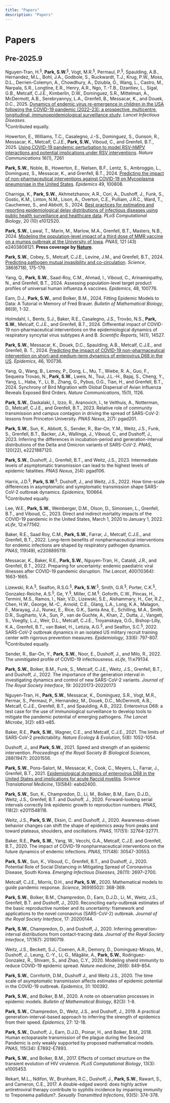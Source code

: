```yaml
---
title: "Papers"
description: "Papers"
---
```


# Papers

## Pre-2025.9

Nguyen-Tran, H.<sup>§</sup>, **Park, S.W.**<sup>§</sup>, Vogt, M.R.<sup>§</sup>, Permaul, P.<sup>§</sup>, Spaulding, A.B., Hernandez, M.L., Bohl, J.A., Godbole, S., Ruckwardt, T.J., Krug, P.W., Moss, D.L., Derrien-Colemyn, A., Chowdhury, A., Dziubla, G., Wang, L., Castro, M., Narpala, S.R., Longtine, E.R., Henry, A.R., Ngo, T.-T.B., Dzantiev, L., Sigal, G.B., Metcalf, C.J.E., Kimberlin, D.W., Dominguez, S.R., Mittelman, A., McDermott, A.B., Serebryannyy, L.A., Grenfell, B., Messacar, K., and Douek, D.C., 2025. [Dynamics of endemic virus re-emergence in children in the USA following the COVID-19 pandemic (2022–23): a prospective, multicentre, longitudinal, immunoepidemiological surveillance study](https://www.thelancet.com/journals/laninf/article/PIIS1473-3099(25)00349-4/fulltext). *Lancet Infectious Diseases*.\
<sup>§</sup>Contributed equally.

Howerton, E., Williams, T.C., Casalegno, J.-S., Dominguez, S., Gunson, R., Messacar, K., Metcalf, C.J.E., **Park, S.W.**, Viboud, C., and Grenfell, B.T., 2025. [Using COVID-19 pandemic perturbation to model RSV-hMPV interactions and potential implications under RSV interventions](https://www.nature.com/articles/s41467-025-62358-w). *Nature Communications* 16(1), 7261 

**Park, S.W.**, Noble, B., Howerton, E., Nielsen, B.F., Lentz, S., Ambroggio, L., Dominguez, S., Messacar, K., and Grenfell, B.T., 2024. [Predicting the impact of non-pharmaceutical interventions against COVID-19 on Mycoplasma pneumoniae in the United States](https://www.sciencedirect.com/science/article/pii/S1755436524000690). *Epidemics* 49, 100808.

Charniga, K., **Park, S.W.**, Akhmetzhanov, A.R., Cori, A., Dushoff, J., Funk, S., Gostic, K.M., Linton, N.M., Lison, A., Overton, C.E., Pulliam, J.R.C., Ward, T., Cauchemez, S., and Abbott, S., 2024. [Best practices for estimating and reporting epidemiological delay distributions of infectious diseases using public health surveillance and healthcare data](https://journals.plos.org/ploscompbiol/article?id=10.1371/journal.pcbi.1012520). *PLoS Computational Biology*, 20 (10) e1012520.

**Park, S.W.**, Lawal, T., Marin, M., Marlow, M.A., Grenfell, B.T., Masters, N.B., 2024. [Modeling the population-level impact of a third dose of MMR vaccine on a mumps outbreak at the University of Iowa](https://www.pnas.org/doi/10.1073/pnas.2403808121). *PNAS*, 121 (43) e2403808121. **Press coverage by [Nature](https://www.nature.com/articles/d41586-024-03352-y)**.

**Park, S.W.**, Cobey, S., Metcalf, C.J.E., Levine, J.M., and Grenfell, B.T., 2024. [Predicting pathogen mutual invasibility and co-circulation](https://www.science.org/doi/abs/10.1126/science.adq0072). *Science*, 386(6718), 175-179.

Yang, Q., **Park, S.W.**, Saad-Roy, C.M., Ahmad, I., Viboud, C., Arinaminpathy, N., and Grenfell, B.T., 2024. Assessing population-level target product profiles of universal human influenza A vaccines. *Epidemics*, 48, 100776.

Earn, D.J., **Park, S.W.**, amd Bolker, B.M., 2024. Fitting Epidemic Models to Data: A Tutorial in Memory of Fred Brauer. *Bulletin of Mathematical Biology*, 86(9), 1-32.

Holmdahl, I., Bents, S.J., Baker, R.E., Casalegno, J.S., Trovão, N.S., **Park, S.W.**, Metcalf, C.J.E., and Grenfell, B.T., 2024. Differential impact of COVID-19 non-pharmaceutical interventions on the epidemiological dynamics of respiratory syncytial virus subtypes A and B. *Scientific Reports*, 14(1), 14527.

**Park, S.W.**, Messacar, K., Douek, D.C., Spaulding, A.B., Metcalf, C.J.E., and Grenfell, B. T., 2024. [Predicting the impact of COVID-19 non-pharmaceutical intervention on short-and medium-term dynamics of enterovirus D68 in the US](https://www.sciencedirect.com/science/article/pii/S1755436523000725). *Epidemics*, 46, 100736.

Yang, Q., Wang, B., Lemey, P., Dong, L., Mu, T., Wiebe, R. A., Guo, F., Sequeira Trovao, N., **Park, S.W.**, Lweis, N., Tsui, J.L.-H., Bajaj, S., Cheng, Y., Yang, L., Haba, Y., Li, B., Zhang, G., Pybus, O.G., Tian, H., and Grenfell, B.T., 2024. Synchrony of Bird Migration with Global Dispersal of Avian Influenza Reveals Exposed Bird Orders. *Nature Communications*, 15(1), 1126.

**Park, S.W.**, Daskalaki, I., Izzo, R., Aranovich, I., te Velthuis, A., Notterman, D., Metcalf, C.J.E., and Grenfell, B.T., 2023. Relative role of community transmission and campus contagion in driving the spread of SARS-CoV-2: lessons from Princeton University. *PNAS Nexus*, 2(7): pgad201.

**Park, S.W.**, Sun, K., Abbott, S., Sender, R., Bar-On, Y.M., Weitz, J.S., Funk, S., Grenfell, B.T., Backer, J.A., Wallinga, J., Viboud, C., and Dushoff, J., 2023. Inferring the differences in incubation-period and generation-interval distributions of the Delta and Omicron variants of SARS-CoV-2. *PNAS*, 120(22), e2221887120.

**Park, S.W.**, Dushoff, J., Grenfell, B.T., and Weitz, J.S., 2023. Intermediate levels of asymptomatic transmission can lead to the highest levels of epidemic fatalities. *PNAS Nexus*, 2(4): pgad106.

Harris, J.D.<sup>§</sup>, **Park, S.W.**<sup>§</sup>, Dushoff, J., and Weitz, J.S., 2022. How time-scale differences in asymptomatic and symptomatic transmission shape SARS-CoV-2 outbreak dynamics. *Epidemics*, 100664.\
<sup>§</sup>Contributed equally.

Lee, W.E., **Park, S.W.**, Weinberger, D.M., Olson, D., Simonsen, L., Grenfell, B.T., and Viboud, C., 2023. Direct and indirect mortality impacts of the COVID-19 pandemic in the United States, March 1, 2020 to January 1, 2022. *eLife*, 12:e77562.

Baker, R.E., Saad Roy, C.M., **Park, S.W.**, Farrar, J., Metcalf, C.J.E., and Grenfell, B.T., 2022. Long-term benefits of nonpharmaceutical interventions for endemic infections are shaped by respiratory pathogen dynamics. *PNAS*, 119(49), e2208895119.

Messacar, K., Baker, R.E., **Park, S.W.**, Nguyen-Tran, H., Cataldi, J.R., and Grenfell, B.T., 2022. Preparing for uncertainty: endemic paediatric viral illnesses after COVID-19 pandemic disruption. *The Lancet*, 400(10364): 1663-1665.

Lizewski, R.A.<sup>§</sup>, Sealfon, R.S.G.<sup>§</sup>, **Park, S.W.**<sup>§</sup>, Smith, G.R.<sup>§</sup>, Porter, C.K.<sup>§</sup>, Gonzalez-Reiche, A.S.<sup>§</sup>, Ge, Y.<sup>§</sup>, Miller, C.M.<sup>§</sup>, Goforth, C.W., Pincas, H., Termini, M.S., Ramos, I., Nair, V.D., Lizewski, S.E., Alshammary, H., Cer, R.Z., Chen, H.W., George, M.-C., Arnold, C.E., Glang, L.A., Long, K.A., Malagon, F., Marayag, J.J., Nunez, E., Rice, G.K., Santa Ana, E., Schilling, M.A., Smith, D.R., Sugiharto, V.A., Sun, P., van de Guchte, A., Khan, Z., Dutta, J., Vangeti, S., Voegtly, L.J., Weir, D.L., Metcalf, C.J.E., Troyanskaya, O.G., Bishop-Lilly, K.A., Grenfell, B.T., van Bakel, H., Letizia, A.G.<sup>§</sup>, and Sealfon, S.C.<sup>§</sup>, 2022. SARS-CoV-2 outbreak dynamics in an isolated US military recruit training center with rigorous prevention measures. *Epidemiology*, 33(6): 797-807.\
<sup>§</sup>Contributed equally.

Sender, R., Bar-On, Y., **Park, S.W.**, Noor, E., Dushoff, J., and Milo, R., 2022. The unmitigated profile of COVID-19 infectiousness. *eLife*, 11:e79134.

**Park, S.W.**, Bolker, B.M., Funk, S., Metcalf, C.J.E., Weitz, J.S., Grenfell, B.T., and Dushoff, J., 2022. The importance of the generation interval in investigating dynamics and control of new SARS-CoV-2 variants. *Journal of The Royal Society Interface*, 19: 20220173-20220173

Nguyen-Tran, H., **Park, S.W.**, Messacar, K., Dominguez, S.R., Vogt, M.R., Permar, S., Permaul, P., Hernandez, M., Douek, D.C., McDermott, A.B., Metcalf, C.J.E., Grenfell, B.T., and Spaulding, A.B., 2022. Enterovirus D68: a test case for the use of immunological surveillance to develop tools to mitigate the pandemic potential of emerging pathogens. *The Lancet Microbe*, 3(2): e83-e85.

Baker, R.E., **Park, S.W.**, Wagner, C.E., and Metcalf, C.J.E., 2021. The limits of SARS-CoV-2 predictability. *Nature Ecology \& Evolution*, 5(8): 1052-1054.

Dushoff, J., and **Park, S.W.**, 2021. Speed and strength of an epidemic intervention. *Proceedings of the Royal Society B: Biological Sciences*, 288(1947): 20201556.

**Park, S.W.**, Pons-Salort, M., Messacar, K., Cook, C., Meyers, L., Farrar, J., Grenfell, B.T., 2021. [Epidemiological dynamics of enterovirus D68 in the United States and implications for acute flaccid myelitis](https://www.science.org/doi/10.1126/scitranslmed.abd2400). *Science Translational Medicine*, 13(584): eabd2400.

**Park, S.W.**, Sun, K., Champredon, D., Li, M., Bolker, B.M., Earn, D.J.D., Weitz, J.S., Grenfell, B.T. and Dushoff, J., 2020. Forward-looking serial intervals correctly link epidemic growth to reproduction numbers. *PNAS*, 118(2): e2011548118.

Weitz, J.S., **Park, S.W.**, Eksin, C. and Dushoff, J., 2020. Awareness-driven behavior changes can shift the shape of epidemics away from peaks and toward plateaus, shoulders, and oscillations. *PNAS*, 117(51): 32764-32771.

Baker, R.E., **Park, S.W.**, Yang, W., Vecchi, G.A., Metcalf, C.J.E. and Grenfell, B.T., 2020. The impact of COVID-19 nonpharmaceutical interventions on the future dynamics of endemic infections. *PNAS*, 117(48): 30547-30553.

**Park, S.W.**, Sun, K., Viboud, C., Grenfell, B.T., and Dushoff, J., 2020. Potential Role of Social Distancing in Mitigating Spread of Coronavirus Disease, South Korea. *Emerging Infectious Diseases*, 26(11): 2697–2700.

Metcalf, C.J.E., Morris, D.H., and **Park, S.W.**, 2020. Mathematical models to guide pandemic response. *Science*, 369(6502): 368-369.

**Park, S.W.**, Bolker, B.M., Champredon, D., Earn, D.J.D., Li, M., Weitz, J.S., Grenfell, B.T. and Dushoff, J., 2020. Reconciling early-outbreak estimates of the basic reproductive number and its uncertainty: framework and applications to the novel coronavirus (SARS-CoV-2) outbreak. *Journal of the Royal Society Interface*, 17: 20200144.

**Park, S.W.**, Champredon, D., and Dushoff, J., 2020. Inferring generation-interval distributions from contact-tracing data. *Journal of the Royal Society Interface*, 17(167): 20190719.

Weitz, J.S., Beckett, S.J., Coenen, A.R., Demory, D., Dominguez-Mirazo, M., Dushoff, J., Leung, C.-Y., Li, G., Măgălie, A., **Park, S.W.**, Rodriguez-Gonzalez, R., Shivam, S., and Zhao, C.Y., 2020. Modeling shield immunity to reduce COVID-19 epidemic spread. *Nature medicine*, 26(6): 849-854.

**Park, S.W.**, Cornforth, D.M., Dushoff J., and Weitz J.S., 2020. The time scale of asymptomatic transmission affects estimates of epidemic potential in the COVID-19 outbreak. *Epidemics*, 31: 100392.

**Park, S.W.**, and Bolker, B.M., 2020. A note on observation processes in epidemic models. *Bulletin of Mathematical Biology*, 82(3): 1-8.

**Park, S.W.**, Champredon, D., Weitz, J.S., and Dushoff, J., 2019. A practical generation-interval-based approach to inferring the strength of epidemics from their speed. *Epidemics*, 27: 12-18.

**Park, S.W.**, Dushoff, J., Earn, D.J.D., Poinar, H., and Bolker, B.M., 2018. Human ectoparasite transmission of the plague during the Second Pandemic is only weakly supported by proposed mathematical models. *PNAS*, 115(34): E7892-E7893.

**Park, S.W.**, and Bolker, B.M., 2017. Effects of contact structure on the transient evolution of HIV virulence. *PLoS Computational Biology*, 13(3): e1005453. 

Rekart, M.L., Ndifon, W., Brunham, R.C., Dushoff, J., **Park, S.W.**, Rawart, S., and Cameron, C.E., 2017. A double-edged sword: does highly active antiretroviral therapy contribute to syphilis incidence by impairing immunity to Treponema pallidum?. *Sexually Transmitted Infections*, 93(5): 374-378.
